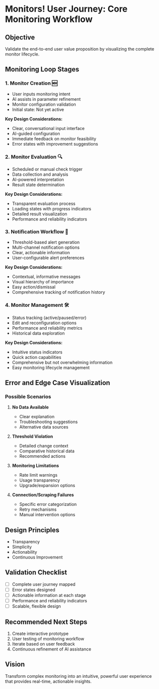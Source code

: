 # Monitors! User Journey: Core Monitoring Workflow

## Objective
Validate the end-to-end user value proposition by visualizing the complete monitor lifecycle.

## Monitoring Loop Stages

### 1. Monitor Creation 🆕
- User inputs monitoring intent
- AI assists in parameter refinement
- Monitor configuration validation
- Initial state: Not yet active

**Key Design Considerations:**
- Clear, conversational input interface
- AI-guided configuration
- Immediate feedback on monitor feasibility
- Error states with improvement suggestions

### 2. Monitor Evaluation 🔍
- Scheduled or manual check trigger
- Data collection and analysis
- AI-powered interpretation
- Result state determination

**Key Design Considerations:**
- Transparent evaluation process
- Loading states with progress indicators
- Detailed result visualization
- Performance and reliability indicators

### 3. Notification Workflow 🔔
- Threshold-based alert generation
- Multi-channel notification options
- Clear, actionable information
- User-configurable alert preferences

**Key Design Considerations:**
- Contextual, informative messages
- Visual hierarchy of importance
- Easy action/dismissal
- Comprehensive tracking of notification history

### 4. Monitor Management 🛠️
- Status tracking (active/paused/error)
- Edit and reconfiguration options
- Performance and reliability metrics
- Historical data exploration

**Key Design Considerations:**
- Intuitive status indicators
- Quick action capabilities
- Comprehensive but not overwhelming information
- Easy monitoring lifecycle management

## Error and Edge Case Visualization

### Possible Scenarios
1. **No Data Available**
   - Clear explanation
   - Troubleshooting suggestions
   - Alternative data sources

2. **Threshold Violation**
   - Detailed change context
   - Comparative historical data
   - Recommended actions

3. **Monitoring Limitations**
   - Rate limit warnings
   - Usage transparency
   - Upgrade/expansion options

4. **Connection/Scraping Failures**
   - Specific error categorization
   - Retry mechanisms
   - Manual intervention options

## Design Principles
- Transparency
- Simplicity
- Actionability
- Continuous Improvement

## Validation Checklist
- [ ] Complete user journey mapped
- [ ] Error states designed
- [ ] Actionable information at each stage
- [ ] Performance and reliability indicators
- [ ] Scalable, flexible design

## Recommended Next Steps
1. Create interactive prototype
2. User testing of monitoring workflow
3. Iterate based on user feedback
4. Continuous refinement of AI assistance

## Vision
Transform complex monitoring into an intuitive, powerful user experience that provides real-time, actionable insights.